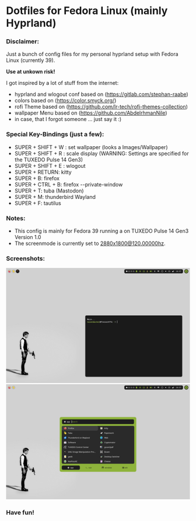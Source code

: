 # Dotfiles for Fedora Linux (mainly Hyprland)

### Disclaimer:
Just a bunch of config files for my personal hyprland setup with Fedora Linux (currently 39). 

**Use at unkown risk!**

I got inspired by a lot of stuff from the internet:
- hyprland and wlogout conf based on (https://gitlab.com/stephan-raabe)
- colors based on (https://color.smyck.org/)
- rofi Theme based on (https://github.com/lr-tech/rofi-themes-collection)
- wallpaper Menu based on (https://github.com/AbdelrhmanNile)
- in case, that I forgot someone ... just say it :)

### Special Key-Bindings (just a few):
- SUPER + SHIFT + W : set wallpaper (looks a Images/Wallpaper)
- SUPER + SHIFT + R : scale display  (WARNING: Settings are specified for the TUXEDO Pulse 14 Gen3)
- SUPER + SHIFT + E : wlogout
- SUPER + RETURN: kitty
- SUPER + B: firefox
- SUPER + CTRL + B: firefox --private-window
- SUPER + T: tuba (Mastodon)
- SUPER + M: thunderbird Wayland
- SUPER + F: tautilus

### Notes:
- This config is mainly for Fedora 39 running a on TUXEDO Pulse 14 Gen3 Version 1.0
- The screenmode is currently set to 2880x1800@120.00000hz.

### Screenshots:
![Screenshot Hyprpland](screenshot01.png "Screenshot of Hyprland and Kitty")
![Screenshot Hyprpland](screenshot02.png "Screenshot of Hyprland and Rofi")

### Have fun!

